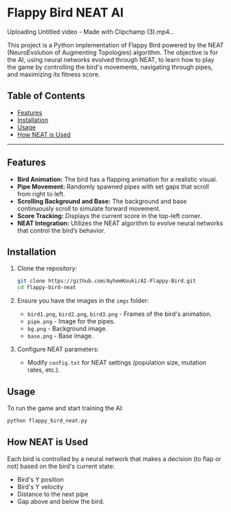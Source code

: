 # Flappy Bird NEAT AI


Uploading Untitled video - Made with Clipchamp (3).mp4…

This project is a Python implementation of Flappy Bird powered by the NEAT (NeuroEvolution of Augmenting Topologies) algorithm. The objective is for the AI, using neural networks evolved through NEAT, to learn how to play the game by controlling the bird's movements, navigating through pipes, and maximizing its fitness score.

## Table of Contents
- [Features](#features)
- [Installation](#installation)
- [Usage](#usage)
- [How NEAT is Used](#how-neat-is-used)

---


## Features
- **Bird Animation:** The bird has a flapping animation for a realistic visual.
- **Pipe Movement:** Randomly spawned pipes with set gaps that scroll from right to left.
- **Scrolling Background and Base:** The background and base continuously scroll to simulate forward movement.
- **Score Tracking:** Displays the current score in the top-left corner.
- **NEAT Integration:** Utilizes the NEAT algorithm to evolve neural networks that control the bird’s behavior.

## Installation
1. Clone the repository:
    ```bash
    git clone https://github.com/AyhemKouki/AI-Flappy-Bird.git
    cd flappy-bird-neat
    ```

2. Ensure you have the images in the `imgs` folder:
    - `bird1.png`, `bird2.png`, `bird3.png` - Frames of the bird's animation.
    - `pipe.png` - Image for the pipes.
    - `bg.png` - Background image.
    - `base.png` - Base image.

3. Configure NEAT parameters:
   - Modify `config.txt` for NEAT settings (population size, mutation rates, etc.).

## Usage
To run the game and start training the AI:
  ```bash
  python flappy_bird_neat.py
  ```
## How NEAT is Used
  Each bird is controlled by a neural network that makes a decision (to flap or not) based on the bird's current state:
  - Bird's Y position
  - Bird's Y velocity
  - Distance to the next pipe
  - Gap above and below the bird.
